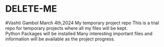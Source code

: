 # DELETE-ME
#Vashti Gambol
March 4th,2024
My temporary project repo
This is a trial repo for temporary projects where all my files will be kept.  
Python Packages will be installed Many interesting 
important files and information will be available as the project progress.
